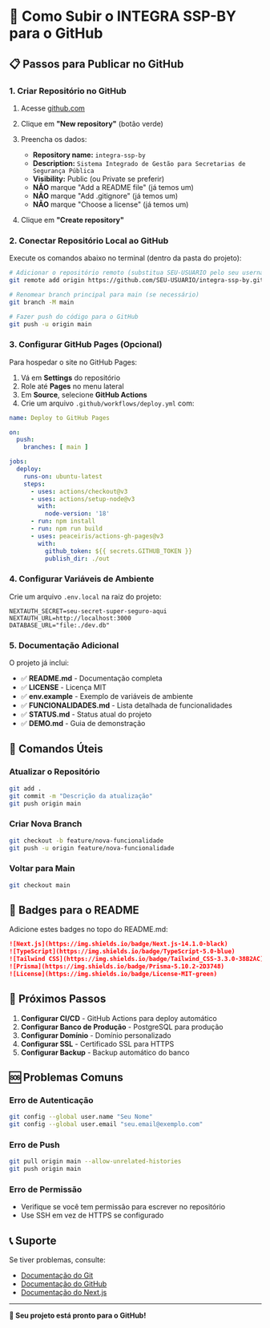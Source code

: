 # 🚀 Como Subir o INTEGRA SSP-BY para o GitHub

## 📋 **Passos para Publicar no GitHub**

### **1. Criar Repositório no GitHub**

1. Acesse [github.com](https://github.com)
2. Clique em **"New repository"** (botão verde)
3. Preencha os dados:
   - **Repository name:** `integra-ssp-by`
   - **Description:** `Sistema Integrado de Gestão para Secretarias de Segurança Pública`
   - **Visibility:** Public (ou Private se preferir)
   - **NÃO** marque "Add a README file" (já temos um)
   - **NÃO** marque "Add .gitignore" (já temos um)
   - **NÃO** marque "Choose a license" (já temos um)

4. Clique em **"Create repository"**

### **2. Conectar Repositório Local ao GitHub**

Execute os comandos abaixo no terminal (dentro da pasta do projeto):

```bash
# Adicionar o repositório remoto (substitua SEU-USUARIO pelo seu username)
git remote add origin https://github.com/SEU-USUARIO/integra-ssp-by.git

# Renomear branch principal para main (se necessário)
git branch -M main

# Fazer push do código para o GitHub
git push -u origin main
```

### **3. Configurar GitHub Pages (Opcional)**

Para hospedar o site no GitHub Pages:

1. Vá em **Settings** do repositório
2. Role até **Pages** no menu lateral
3. Em **Source**, selecione **GitHub Actions**
4. Crie um arquivo `.github/workflows/deploy.yml` com:

```yaml
name: Deploy to GitHub Pages

on:
  push:
    branches: [ main ]

jobs:
  deploy:
    runs-on: ubuntu-latest
    steps:
      - uses: actions/checkout@v3
      - uses: actions/setup-node@v3
        with:
          node-version: '18'
      - run: npm install
      - run: npm run build
      - uses: peaceiris/actions-gh-pages@v3
        with:
          github_token: ${{ secrets.GITHUB_TOKEN }}
          publish_dir: ./out
```

### **4. Configurar Variáveis de Ambiente**

Crie um arquivo `.env.local` na raiz do projeto:

```env
NEXTAUTH_SECRET=seu-secret-super-seguro-aqui
NEXTAUTH_URL=http://localhost:3000
DATABASE_URL="file:./dev.db"
```

### **5. Documentação Adicional**

O projeto já inclui:

- ✅ **README.md** - Documentação completa
- ✅ **LICENSE** - Licença MIT
- ✅ **env.example** - Exemplo de variáveis de ambiente
- ✅ **FUNCIONALIDADES.md** - Lista detalhada de funcionalidades
- ✅ **STATUS.md** - Status atual do projeto
- ✅ **DEMO.md** - Guia de demonstração

## 🔧 **Comandos Úteis**

### **Atualizar o Repositório**
```bash
git add .
git commit -m "Descrição da atualização"
git push origin main
```

### **Criar Nova Branch**
```bash
git checkout -b feature/nova-funcionalidade
git push -u origin feature/nova-funcionalidade
```

### **Voltar para Main**
```bash
git checkout main
```

## 📱 **Badges para o README**

Adicione estes badges no topo do README.md:

```markdown
![Next.js](https://img.shields.io/badge/Next.js-14.1.0-black)
![TypeScript](https://img.shields.io/badge/TypeScript-5.0-blue)
![Tailwind CSS](https://img.shields.io/badge/Tailwind_CSS-3.3.0-38B2AC)
![Prisma](https://img.shields.io/badge/Prisma-5.10.2-2D3748)
![License](https://img.shields.io/badge/License-MIT-green)
```

## 🎯 **Próximos Passos**

1. **Configurar CI/CD** - GitHub Actions para deploy automático
2. **Configurar Banco de Produção** - PostgreSQL para produção
3. **Configurar Domínio** - Domínio personalizado
4. **Configurar SSL** - Certificado SSL para HTTPS
5. **Configurar Backup** - Backup automático do banco

## 🆘 **Problemas Comuns**

### **Erro de Autenticação**
```bash
git config --global user.name "Seu Nome"
git config --global user.email "seu.email@exemplo.com"
```

### **Erro de Push**
```bash
git pull origin main --allow-unrelated-histories
git push origin main
```

### **Erro de Permissão**
- Verifique se você tem permissão para escrever no repositório
- Use SSH em vez de HTTPS se configurado

## 📞 **Suporte**

Se tiver problemas, consulte:
- [Documentação do Git](https://git-scm.com/doc)
- [Documentação do GitHub](https://docs.github.com/)
- [Documentação do Next.js](https://nextjs.org/docs)

---

**🎉 Seu projeto está pronto para o GitHub!**
